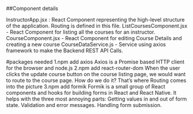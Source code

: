 ##Component details 

InstructorApp.jsx : React Component representing the high-level structure of the application. Routing is defined in this file.
ListCoursesComponent.jsx - React Component for listing all the courses for an instructor.
CourseComponent.jsx - React Component for editing Course Details and creating a new course
CourseDataService.js - Service using axios framework to make the Backend REST API Calls.


#packages needed
1.npm add axios
Axios is a Promise based HTTP client for the browser and node.js
2.npm add react-router-dom
When the user clicks the update course button on the course listing page, we would want to route to the course page. How do we do it? That’s where Routing comes into the picture
3.npm add formik
Formik is a small group of React components and hooks for building forms in React and React Native. It helps with the three most annoying parts: Getting values in and out of form state. Validation and error messages. Handling form submission.
